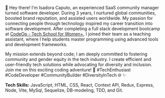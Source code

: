 👋 Hey there! I'm Isadora Caputo, an experienced SaaS community manager turned software developer. During 3 years, I nurtured global communities, boosted brand reputation, and assisted users worldwide. My passion for connecting people through technology inspired my career transition into software development. After completing a full stack development bootcamp at [CodeOp - Tech School for Women+](https://codeop.tech/), I joined their team as a teaching assistant, where I help students master programming using advanced tools and development frameworks. 

My mission extends beyond code; I am deeply committed to fostering community and gender equity in the tech industry. I create efficient and user-friendly tech solutions while advocating for diversity and inclusion. Join me on this exciting coding adventure! 🚀 #TechEnthusiast #CodeDeveloper #CommunityBuilder #DiversityInTech 🌐 ✨

**Tech Skills:** JavaScript, HTML, CSS, React, Context API, Redux, Express, Node, Vite, MySql, Sequelize, DB-modeling, TDD, and Git.
